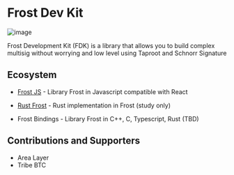 # Frost Dev Kit 

![image](https://github.com/FrostDevKit/.github/assets/83122757/bc3668c9-30cc-4954-bd6a-9717ac5a8721)


Frost Development Kit (FDK) is a library that allows you to build complex multisig without worrying and low level using Taproot and Schnorr Signature

## Ecosystem 

- [Frost JS](https://github.com/FrostDevKit/Frost-js1) - Library Frost in Javascript compatible with React

- [Rust Frost](https://github.com/FrostDevKit/rust-frost) - Rust implementation in Frost (study only)

- Frost Bindings - Library Frost in C++, C, Typescript, Rust (TBD)
  
## Contributions and Supporters 

- Area Layer
- Tribe BTC


